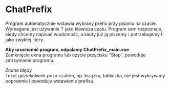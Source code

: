 # ChatPrefix
Program automatycznie wstawia wybrany prefix przy pisaniu na czacie.  
Wymagane jest używanie T jako klawisza czatu. Program sam rozpoznaje, kiedy chcemy napisać wiadomość, a kiedy już ją piszemy i potrzebujemy t jako zwykłej litery.  

**Aby uruchomić program, odpalamy ChatPrefix_main.exe**  
Zamknięcie okna programu lub użycie przycisku "Stop", powoduje zatrzymanie programu.  
  
*Znane błędy*  
Tekst gdziekolwiek poza czatem, np. książka, tabliczka, nie jest wykrywany poprawnie i powoduje wstawienie prefixu.  
